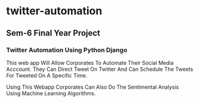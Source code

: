 # twitter-automation
## Sem-6 Final Year Project
### Twitter Automation Using Python Django
This web app Will Allow Corporates To Automate Their Social Media Acccount. They Can Direct Tweet On Twitter And Can Schedule The Tweets For Tweeted On A Specific Time.

Using This Webapp Corporates Can Also Do The Sentimental Analysis Using Machine Learning Algorithms.
